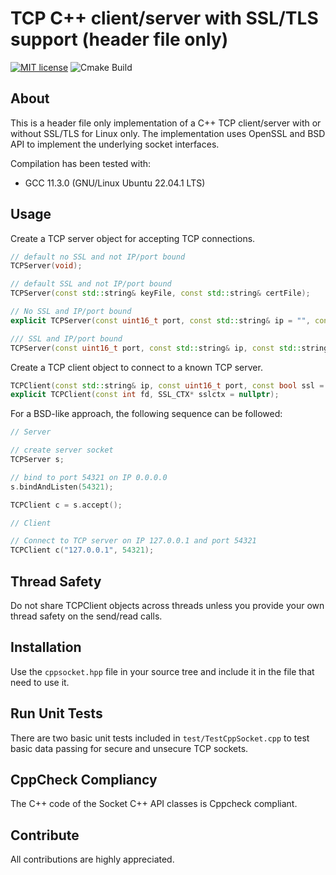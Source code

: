 # TCP C++ client/server with SSL/TLS support (header file only)
[![MIT license](https://img.shields.io/badge/license-MIT-blue.svg)](http://opensource.org/licenses/MIT)
![Cmake Build](https://github.com/martelkr/cppsocket/actions/workflows/cmake.yml/badge.svg)

## About
This is a header file only implementation of a C++ TCP client/server with or without SSL/TLS for Linux only.
The implementation uses OpenSSL and BSD API to implement the underlying socket interfaces.

Compilation has been tested with:
- GCC 11.3.0 (GNU/Linux Ubuntu 22.04.1 LTS)

## Usage
Create a TCP server object for accepting TCP connections. 

```cpp
// default no SSL and not IP/port bound
TCPServer(void); 

// default SSL and not IP/port bound
TCPServer(const std::string& keyFile, const std::string& certFile); 

// No SSL and IP/port bound
explicit TCPServer(const uint16_t port, const std::string& ip = "", const int backlog = 3); 

/// SSL and IP/port bound
TCPServer(const uint16_t port, const std::string& ip, const std::string& keyFile, const std::string& certFile, const int backlog = 3);
```

Create a TCP client object to connect to a known TCP server.

```cpp
TCPClient(const std::string& ip, const uint16_t port, const bool ssl = false);
explicit TCPClient(const int fd, SSL_CTX* sslctx = nullptr);
```

For a BSD-like approach, the following sequence can be followed:

```cpp
// Server

// create server socket
TCPServer s;

// bind to port 54321 on IP 0.0.0.0
s.bindAndListen(54321); 

TCPClient c = s.accept();
```

```cpp
// Client

// Connect to TCP server on IP 127.0.0.1 and port 54321
TCPClient c("127.0.0.1", 54321);
```

## Thread Safety

Do not share TCPClient objects across threads unless you provide your own thread safety on the send/read calls.

## Installation

Use the `cppsocket.hpp` file in your source tree and include it in the file that need to use it.

## Run Unit Tests

There are two basic unit tests included in `test/TestCppSocket.cpp` to test basic data passing for secure and unsecure TCP sockets.

## CppCheck Compliancy

The C++ code of the Socket C++ API classes is Cppcheck compliant.

## Contribute
All contributions are highly appreciated.
